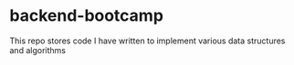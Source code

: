 # backend-bootcamp
This repo stores code I have written to implement various data structures and algorithms
